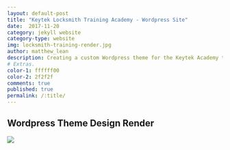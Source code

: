 ```yaml
---
layout: default-post
title: "Keytek Locksmith Training Academy - Wordpress Site"
date:  2017-11-20
category: jekyll website
category-type: website
img: locksmith-training-render.jpg
author: matthew_lean
description: Creating a custom Wordpress theme for the Keytek Academy to promote their Locksmith training courses.
# Extras.
color-1: ffffff00
color-2: 2f2f2f
comments: true
published: true
permalink: /:title/
---
```


## Wordpress Theme Design Render

<div href="#" data-featherlight="{{ site.url }}/assets/site-post/locksmith-training-render.jpg" class="img" alt="eSports team raptors text logo"><img src="{{ site.url }}/assets/site-post/locksmith-training-render.jpg"></div>
